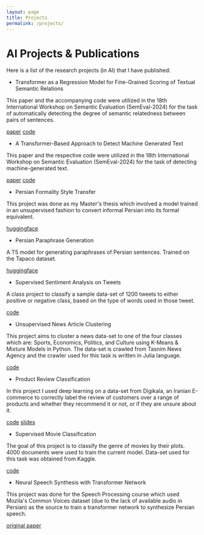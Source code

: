 ```yaml
---
layout: page
title: Projects
permalink: /projects/
---
```


# AI Projects & Publications
Here is a list of the research projects (in AI) that I have published:

* Transformer as a Regression Model for Fine-Grained Scoring of Textual Semantic Relations
<p class="more-desc">This paper and the accompanying code were utilized in the 18th International Workshop on Semantic Evaluation (SemEval-2024) for the task of automatically detecting the degree of semantic relatedness between pairs of sentences.</p>
<div class="badge-container"><span class="badge pink"><a href="https://arxiv.org/abs/2407.12426">paper</a></span>
<span class="badge purple"><a href="https://github.com/erfan226/Sharif-STR">code</a></span></div>

* A Transformer-Based Approach to Detect Machine Generated Text 
<p class="more-desc">This paper and the respective code were utilized in the 18th International Workshop on Semantic Evaluation (SemEval-2024) for the task of detecting machine-generated text.</p>
<div class="badge-container"><span class="badge pink"><a href="https://arxiv.org/abs/2407.11774">paper</a></span>
<span class="badge purple"><a href="https://github.com/Sharif-SLPL/Sharif-MGTD">code</a></span></div>

* Persian Formality Style Transfer
<p class="more-desc">This project was done as my Master's thesis which involved a model trained in an unsupervised fashion to convert informal Persian into its formal equivalent.</p>
<span class="badge orange"><a href="https://huggingface.co/erfan226/persian-t5-formality-transfer">huggingface</a></span>

* Persian Paraphrase Generation
<p class="more-desc">A T5 model for generating paraphrases of Persian sentences. Trained on the Tapaco dataset.</p>
<span class="badge orange"><a href="https://huggingface.co/erfan226/persian-t5-paraphraser">huggingface</a></span>

* Supervised Sentiment Analysis on Tweets
<p class="more-desc">A class project to classify a sample data-set of 1200 tweets to either positive or negative class, based on the type of words used in those tweet.</p>
<span class="badge purple"><a href="https://github.com/erfan226/Supervised-Sentiment-Analysis-on-Tweets">code</a></span>

* Unsupervised News Article Clustering
<p class="more-desc">This project aims to cluster a news data-set to one of the four classes which are: Sports, Economics, Politics, and Culture using K-Means & Mixture Models in Python. The data-set is crawled from Tasnim News Agency and the crawler used for this task is written in Julia language.</p>
<span class="badge purple"><a href="https://github.com/erfan226/Unsupervised-News-Article-Clustering">code</a></span>

* Product Review Classification
<p class="more-desc">In this project I used deep learning on a data-set from Digikala, an Iranian E-commerce to correctly label the review of customers over a range of products and whether they recommend it or not, or if they are unsure about it.</p>
<div class="badge-container">
<span class="badge purple"><a href="https://github.com/erfan226/Product-Review-Classification">code</a></span>
<span class="badge green"><a href="https://github.com/erfan226/erfan226.github.io/blob/master/res/Product_Review_Classification_slides.pdf">slides</a></span></div>

* Supervised Movie Classification
<p class="more-desc">The goal of this project is to classify the genre of movies by their plots. 4000 documents were used to train the current model. Data-set used for this task was obtained from Kaggle.</p>
<span class="badge purple"><a href="https://github.com/erfan226/Supervised-Movie-Classification">code</a></span>

* Neural Speech Synthesis with Transformer Network      
<p class="more-desc">This project was done for the Speech Processing course which used Mozila's Common Voices dataset (due to the lack of available audio in Persian) as the source to train a transformer network to synthesize Persian speech.</p>
<span class="badge pink"><a href="https://arxiv.org/abs/1809.08895">original paper</a></span>